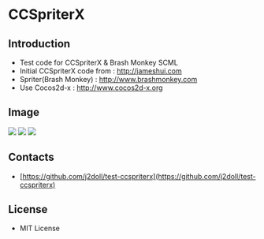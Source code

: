 # CCSpriterX

## Introduction
 - Test code for CCSpriterX & Brash Monkey SCML
 - Initial CCSpriterX code from : http://jameshui.com
 - Spriter(Brash Monkey) : http://www.brashmonkey.com
 - Use Cocos2d-x : http://www.cocos2d-x.org
 
## Image  
![](https://j2doll.github.io/markdown.data/bm-logo.png)
![](https://j2doll.github.io/markdown.data/markdown.data/HelloWorld.png)
![](https://j2doll.github.io/markdown.data/markdown.data/001.png)

## Contacts
- [https://github.com/j2doll/test-ccspriterx](https://github.com/j2doll/test-ccspriterx)

## License
- MIT License
